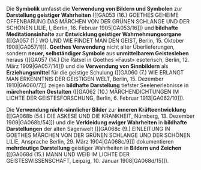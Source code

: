 
Die **Symbolik** umfasst die **Verwendung von Bildern und Symbolen** zur **Darstellung geistiger Wahrheiten** ([[GA053 (16.) GOETHES GEHEIME OFFENBARUNG DAS MÄRCHEN VON DER GRÜNEN SCHLANGE UND DER SCHÖNEN LILIE, I, Berlin, 16. Februar 1905|GA053/16]]) und **bildhafte Meditationsinhalte** zur **Entwicklung geistiger Wahrnehmungsorgane** ([[GA057 (1.) WO UND WIE FINDET MAN DEN GEIST, Berlin, 15. Oktober 1908|GA057/1]]). **Goethes Verwendung** nicht alter Überlieferungen, sondern **neuer, selbständiger Symbole** aus **unmittelbarem Geistesleben** heraus ([[GA057 (14.) Die Rätsel in Goethes «Faust» esoterisch, Berlin, 12. März 1909|GA057/14]]) und die **Verwendung von Sinnbildern** als **Erziehungsmittel** für die geistige Schulung ([[GA060 (7.) WIE ERLANGT MAN ERKENNTNIS DER GEISTIGEN WELT, Berlin, 15. Dezember 1910|GA060/7]]) zeigen **bildhafte Darstellung** tiefster Seelenerlebnisse in **märchenhaften Gestalten** ([[GA062 (10.) MÄRCHENDICHTUNGEN IM LICHTE DER GEISTESFORSCHUNG, Berlin, 6. Februar 1913|GA062/10]]).

Die **Verwendung nicht-sinnlicher Bilder** zur **inneren Kräfteentwicklung** ([[GA068b (54.) DIE ASKESE UND DIE KRANKHEIT, Nürnberg, 13. Dezember 1909|GA068b/54]]) und die **Verkleidung ewiger Wahrheiten** in **bildhafte Darstellungen** der alten Sagenwelt ([[GA068c (9.) EINLEITUNG IN GOETHES MÄRCHEN VON DER GRÜNEN SCHLANGE UND DER SCHÖNEN LILIE, Ansprache Berlin, 29. März 1904|GA068c/9]]) dokumentieren **mehrdeutige Darstellung** geistiger Wahrheiten in **Bildern und Zeichen** ([[GA068d (15.) MANN UND WEIB IM LICHTE DER GEISTESWISSENSCHAFT, Leipzig, 10. Januar 1908|GA068d/15]]).
